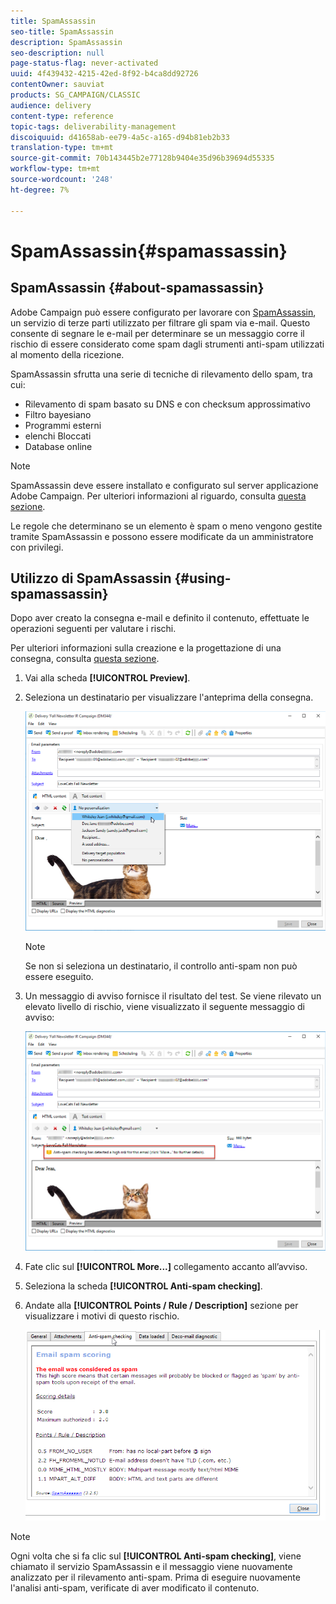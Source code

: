```yaml
---
title: SpamAssassin
seo-title: SpamAssassin
description: SpamAssassin
seo-description: null
page-status-flag: never-activated
uuid: 4f439432-4215-42ed-8f92-b4ca8dd92726
contentOwner: sauviat
products: SG_CAMPAIGN/CLASSIC
audience: delivery
content-type: reference
topic-tags: deliverability-management
discoiquuid: d41658ab-ee79-4a5c-a165-d94b81eb2b33
translation-type: tm+mt
source-git-commit: 70b143445b2e77128b9404e35d96b39694d55335
workflow-type: tm+mt
source-wordcount: '248'
ht-degree: 7%

---
```



# SpamAssassin{#spamassassin}

## SpamAssassin {#about-spamassassin}

 Adobe Campaign può essere configurato per lavorare con [SpamAssassin](https://spamassassin.apache.org), un servizio di terze parti utilizzato per filtrare gli spam via e-mail. Questo consente di segnare le e-mail per determinare se un messaggio corre il rischio di essere considerato come spam dagli strumenti anti-spam utilizzati al momento della ricezione.

SpamAssassin sfrutta una serie di tecniche di rilevamento dello spam, tra cui:

* Rilevamento di spam basato su DNS e con checksum approssimativo
* Filtro bayesiano
* Programmi esterni
* elenchi Bloccati 
* Database online

>[!NOTE]
>
>SpamAssassin deve essere installato e configurato sul server  applicazione Adobe Campaign. Per ulteriori informazioni al riguardo, consulta [questa sezione](../../installation/using/configuring-spamassassin.md).
>
>Le regole che determinano se un elemento è spam o meno vengono gestite tramite SpamAssassin e possono essere modificate da un amministratore con privilegi.

## Utilizzo di SpamAssassin {#using-spamassassin}

Dopo aver creato la consegna e-mail e definito il contenuto, effettuate le operazioni seguenti per valutare i rischi.

Per ulteriori informazioni sulla creazione e la progettazione di una consegna, consulta [questa sezione](../../delivery/using/about-email-channel.md).

1. Vai alla scheda **[!UICONTROL Preview]**. 
1. Seleziona un destinatario per visualizzare l&#39;anteprima della consegna.

   ![](assets/s_tn_del_preview_spamassassin_recipient.png)

   >[!NOTE]
   >
   >Se non si seleziona un destinatario, il controllo anti-spam non può essere eseguito.

1. Un messaggio di avviso fornisce il risultato del test. Se viene rilevato un elevato livello di rischio, viene visualizzato il seguente messaggio di avviso:

   ![](assets/s_tn_del_preview_spamassassin_ko.png)

1. Fate clic sul **[!UICONTROL More...]** collegamento accanto all’avviso.
1. Seleziona la scheda **[!UICONTROL Anti-spam checking]**.
1. Andate alla **[!UICONTROL Points / Rule / Description]** sezione per visualizzare i motivi di questo rischio.

   ![](assets/s_tn_del_msg_spamassassin_ko.png)

>[!NOTE]
>
>Ogni volta che si fa clic sul **[!UICONTROL Anti-spam checking]**, viene chiamato il servizio SpamAssassin e il messaggio viene nuovamente analizzato per il rilevamento anti-spam. Prima di eseguire nuovamente l&#39;analisi anti-spam, verificate di aver modificato il contenuto.
